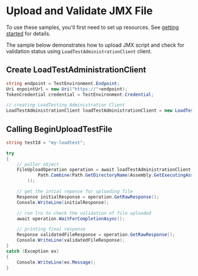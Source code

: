 # Upload and Validate JMX File

To use these samples, you'll first need to set up resources. See [getting started](https://github.com/Azure/azure-sdk-for-net/blob/main/sdk/loadtestservice/Azure.Developer.LoadTesting/README.md#getting-started) for details.

The sample below demonstrates how to upload JMX script and check for validation status using `LoadTestAdministrationClient` client.

## Create LoadTestAdministrationClient
```C# Snippet:Azure_Developer_LoadTesting_CreateAdminClient
string endpoint = TestEnvironment.Endpoint;
Uri enpointUrl = new Uri("https://"+endpoint);
TokenCredential credential = TestEnvironment.Credential;

// creating LoadTesting Administration Client
LoadTestAdministrationClient loadTestAdministrationClient = new LoadTestAdministrationClient(enpointUrl, credential);
```

## Calling BeginUploadTestFile
```C# Snippet:Azure_Developer_LoadTesting_BeginUploadTestFileAsync
string testId = "my-loadtest";

try
{
    // poller object
    FileUploadOperation operation = await loadTestAdministrationClient.BeginUploadTestFileAsync(WaitUntil.Started, testId, "sample.jmx", RequestContent.Create(
            Path.Combine(Path.GetDirectoryName(Assembly.GetExecutingAssembly().Location), "sample.jmx")
        ));

    // get the intial reponse for uploading file
    Response initialResponse = operation.GetRawResponse();
    Console.WriteLine(initialResponse);

    // run lro to check the validation of file uploaded
    await operation.WaitForCompletionAsync();

    // printing final response
    Response validatedFileResponse = operation.GetRawResponse();
    Console.WriteLine(validatedFileResponse);
}
catch (Exception ex)
{
    Console.WriteLine(ex.Message);
}
```
